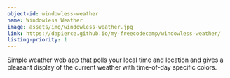 ```yaml
---
object-id: windowless-weather
name: Windowless Weather
image: assets/img/windowless-weather.jpg
link: https://dapierce.github.io/my-freecodecamp/windowless-weather/
listing-priority: 1
---
```


Simple weather web app that polls your local time and location and gives a pleasant display of the current weather with time-of-day specific colors.
